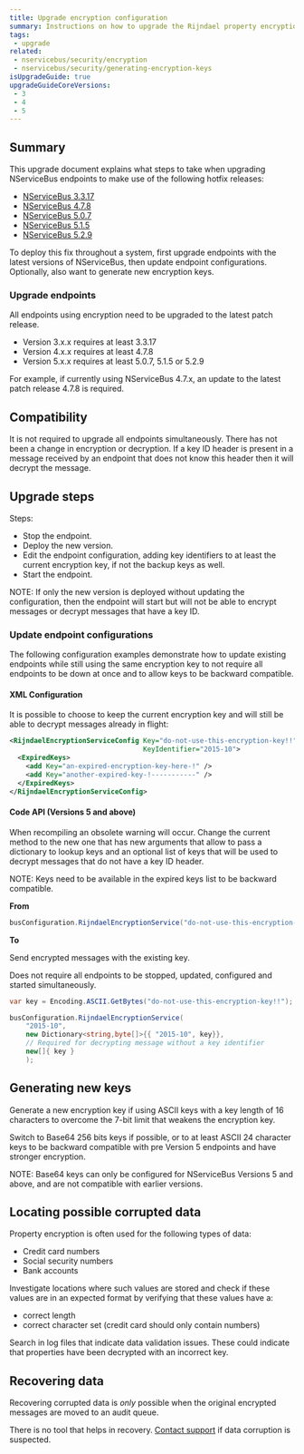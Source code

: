 ```yaml
---
title: Upgrade encryption configuration
summary: Instructions on how to upgrade the Rijndael property encryption configuration to use key IDs.
tags:
 - upgrade
related:
 - nservicebus/security/encryption
 - nservicebus/security/generating-encryption-keys
isUpgradeGuide: true
upgradeGuideCoreVersions:
 - 3
 - 4
 - 5
---
```


## Summary

This upgrade document explains what steps to take when upgrading NServiceBus endpoints to make use of the following hotfix releases:

 * [NServiceBus 3.3.17](https://github.com/Particular/NServiceBus/releases/tag/3.3.17)
 * [NServiceBus 4.7.8](https://github.com/Particular/NServiceBus/releases/tag/4.7.8)
 * [NServiceBus 5.0.7](https://github.com/Particular/NServiceBus/releases/tag/5.0.7)
 * [NServiceBus 5.1.5](https://github.com/Particular/NServiceBus/releases/tag/5.1.5)
 * [NServiceBus 5.2.9](https://github.com/Particular/NServiceBus/releases/tag/5.2.9)

To deploy this fix throughout a system, first upgrade endpoints with the latest versions of NServiceBus, then update endpoint configurations. Optionally, also want to generate new encryption keys.


### Upgrade endpoints

All endpoints using encryption need to be upgraded to the latest patch release.

 * Version 3.x.x requires at least 3.3.17
 * Version 4.x.x requires at least 4.7.8
 * Version 5.x.x requires at least 5.0.7, 5.1.5 or 5.2.9

For example, if currently using NServiceBus 4.7.x, an update to the latest patch release 4.7.8 is required.


## Compatibility

It is not required to upgrade all endpoints simultaneously. There has not been a change in encryption or decryption. If a key ID header is present in a message received by an endpoint that does not know this header then it will decrypt the message.


## Upgrade steps

Steps:

 * Stop the endpoint.
 * Deploy the new version.
 * Edit the endpoint configuration, adding key identifiers to at least the current encryption key, if not the backup keys as well.
 * Start the endpoint.

NOTE: If only the new version is deployed without updating the configuration, then the endpoint will start but will not be able to encrypt messages or decrypt messages that have a key ID.


### Update endpoint configurations

The following configuration examples demonstrate how to update existing endpoints while still using the same encryption key to not require all endpoints to be down at once and to allow keys to be backward compatible.


#### XML Configuration

It is possible to choose to keep the current encryption key and will still be able to decrypt messages already in flight:

```xml
<RijndaelEncryptionServiceConfig Key="do-not-use-this-encryption-key!!"
                                 KeyIdentifier="2015-10">
  <ExpiredKeys>
    <add Key="an-expired-encryption-key-here-!" />
    <add Key="another-expired-key-!-----------" />
  </ExpiredKeys>
</RijndaelEncryptionServiceConfig>
```


#### Code API (Versions 5 and above)

When recompiling an obsolete warning will occur. Change the current method to the new one that has new arguments that allow to pass a dictionary to lookup keys and an optional list of keys that will be used to decrypt messages that do not have a key ID header.

NOTE: Keys need to be available in the expired keys list to be backward compatible.

**From**

```cs
busConfiguration.RijndaelEncryptionService("do-not-use-this-encryption-key!!")
```

**To**

Send encrypted messages with the existing key.

Does not require all endpoints to be stopped, updated, configured and started simultaneously.

```cs
var key = Encoding.ASCII.GetBytes("do-not-use-this-encryption-key!!");

busConfiguration.RijndaelEncryptionService(
    "2015-10",
    new Dictionary<string,byte[]>{{ "2015-10", key}},
    // Required for decrypting message without a key identifier
    new[]{ key }
    );
```


## Generating new keys

Generate a new encryption key if using ASCII keys with a key length of 16 characters to overcome the 7-bit limit that weakens the encryption key.

Switch to Base64 256 bits keys if possible, or to at least ASCII 24 character keys to be backward compatible with pre Version 5 endpoints and have stronger encryption.

NOTE: Base64 keys can only be configured for NServiceBus Versions 5 and above, and are not compatible with earlier versions.


## Locating possible corrupted data

Property encryption is often used for the following types of data:

 * Credit card numbers
 * Social security numbers
 * Bank accounts

Investigate locations where such values are stored and check if these values are in an expected format by verifying that these values have a:

 * correct length
 * correct character set (credit card should only contain numbers)

Search in log files that indicate data validation issues. These could indicate that properties have been decrypted with an incorrect key.


## Recovering data

Recovering corrupted data is *only* possible when the original encrypted messages are moved to an audit queue.

There is no tool that helps in recovery. [Contact support](https://particular.net/support) if data corruption is suspected.